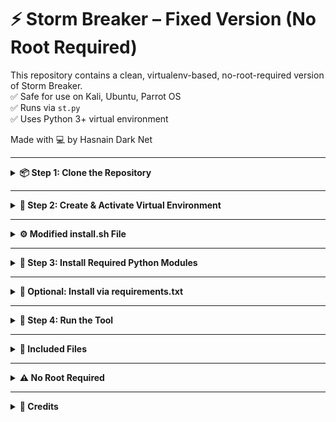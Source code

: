 # ⚡ Storm Breaker – Fixed Version (No Root Required)

This repository contains a clean, virtualenv-based, no-root-required version of Storm Breaker.  
✅ Safe for use on Kali, Ubuntu, Parrot OS  
✅ Runs via `st.py`  
✅ Uses Python 3+ virtual environment  

Made with 💻 by Hasnain Dark Net

---

<details>
<summary><strong>📦 Step 1: Clone the Repository</strong></summary>

<br>

```bash
git clone https://github.com/ultrasecurity/Storm-Breaker.git
cd Storm-Breaker
```

</details>

---

<details>
<summary><strong>🧪 Step 2: Create & Activate Virtual Environment</strong></summary>

<br>

```bash
python3 -m venv venv
```

📌 Har dafa tool chalane se pehle virtualenv activate karna zaroori hai:

```bash
source venv/bin/activate
```

</details>


---

<details>
<summary><strong>⚙️ Modified install.sh File</strong></summary>

<br>

### ✅ Modified `install.sh` (No Root Required – Safe for GitHub)

---

### 📌 How to Use:

1. Open terminal in `Storm-Breaker-Fixed/` directory
2. Run:

```bash
nano install.sh
```

3. Replace everything with the modified script above  

```bash
#!/bin/bash

echo ""
echo "              --      --"
echo "            .:\"  | .:'\" |"
echo "          --  ___   ___  -         Storm-Breaker's dependencies installer"
echo "        /:.  /  .\\ /.  \\ .\\"
echo "       |:|. ;\\___/O\\___/  :|  Github: https://github.com/ultrasecurity/Storm-Breaker/"
echo "       |:|. |  \`__|__'  | .|"
echo "       |:|.  \\_,     ,_/  /"
echo "        \\______       |__/"
echo "         |:.           \\"
echo "        /.:,|  |        \\"
echo "       /.:,.|  |         \\"
echo "       |::.. \\_;_\\-;       |"
echo " _____|::..    .::|       |"
echo "/   ----,     .::/__,    /__,"
echo "\\_______|,...____;_;_|../_;_|"
echo ""

# Update system packages (optional)
sudo apt update -y

# Install system dependencies (optional)
sudo apt install -y python3 python3-pip php

# Install Python packages (virtual environment only)
if command -v pip > /dev/null; then
    pip install requests pyngrok
else
    echo "pip not found. Please activate your virtual environment before running this script."
    exit 1
fi

echo ""
echo "[✔] All dependencies installed successfully."
```


4. Save and exit:
   - Press `Ctrl + O`, Enter  
   - Then `Ctrl + X`

✅ Done! Now run `./install.sh` safely without breaking your system.

</details>

---

<details>
<summary><strong>🧰 Step 3: Install Required Python Modules</strong></summary>

<br>

```bash
./install.sh
```

✅ This script installs all modules (requests, pyngrok, etc.) inside the virtualenv safely.

</details>

---
<details>
<summary><strong>📜 Optional: Install via requirements.txt</strong></summary>

<br>

If you prefer a single command install using a requirements file, run:

```bash
python3 -m pip install -r requirements.txt
```

✅ This will install all required Python modules (e.g. requests, pyngrok) in one go.

</details>

---

<details>
<summary><strong>🚀 Step 4: Run the Tool</strong></summary>

<br>

```bash
python3 st.py
```

</details>

---


<details>
<summary><strong>📂 Included Files</strong></summary>

<br>

```
st.py              ➤ Main launcher file  
install.sh         ➤ Safe installer script  
README.md          ➤ Full step-by-step guide  
.gitignore         ➤ Avoids uploading venv/__pycache__
```

</details>

---

<details>
<summary><strong>⚠️ No Root Required</strong></summary>

<br>

✅ This version runs entirely inside a Python virtual environment.  
❌ No system-wide pip installs  
❌ No sudo required for Python packages  

Best for ethical hacking demos, CTFs, and YouTube tutorials.

</details>

---

<details>
<summary><strong>🙌 Credits</strong></summary>

<br>

Modified & Repackaged by **Hasnain Dark Net**  
📺 Subscribe, ⭐ Star this repo, and share it with friends!

</details>
